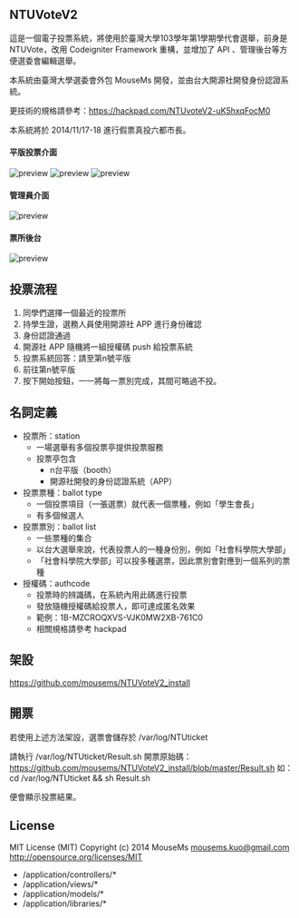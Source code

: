 ## NTUVoteV2

這是一個電子投票系統，將使用於臺灣大學103學年第1學期學代會選舉，前身是 NTUVote，改用 Codeigniter Framework 重構，並增加了 API 、管理後台等方便選委會編輯選舉。

本系統由臺灣大學選委會外包 MouseMs 開發，並由台大開源社開發身份認證系統。

更技術的規格請參考：https://hackpad.com/NTUvoteV2-uK5hxqFocM0

本系統將於 2014/11/17-18 進行假票真投六都市長。

#### 平版投票介面

![preview](https://dl.dropboxusercontent.com/s/5xth0ebcvb7hx0z/SC-VBm1E.png?dl=0)
![preview](https://dl.dropboxusercontent.com/s/66t2t1cwnwgqas7/SC-2Sr90.png?dl=0)
![preview](https://dl.dropboxusercontent.com/s/rgce9xtw2d8ljqd/SC-e57FI.png?dl=0)

#### 管理員介面

![preview](https://dl.dropboxusercontent.com/s/xgdfd0ffpx86y16/SC-GHrWJ.png?dl=0)

#### 票所後台

![preview](https://dl.dropboxusercontent.com/s/sfyas1b324ks5sj/SC-kK8Ij.png?dl=0)

## 投票流程


1. 同學們選擇一個最近的投票所
2. 持學生證，選務人員使用開源社 APP 進行身份確認
3. 身份認證通過
4. 開源社 APP 隨機將一組授權碼 push 給投票系統
5. 投票系統回答：請至第n號平版
6. 前往第n號平版
7. 按下開始按鈕，一一將每一票別完成，其間可略過不投。



## 名詞定義


* 投票所：station
	* 一場選舉有多個投票亭提供投票服務
	* 投票亭包含
		* n台平版（booth）
		* 開源社開發的身份認證系統（APP）
* 投票票種：ballot type
    * 一個投票項目（一張選票）就代表一個票種，例如「學生會長」
    * 有多個候選人
* 投票票別：ballot list
	* 一些票種的集合
	* 以台大選舉來說，代表投票人的一種身份別，例如「社會科學院大學部」
	* 「社會科學院大學部」可以投多種選票，因此票別會對應到一個系列的票種
* 授權碼：authcode
	* 投票時的辨識碼，在系統內用此碼進行投票
	* 發放隨機授權碼給投票人，即可達成匿名效果
	* 範例：1B-MZCROQXVS-VJK0MW2XB-761C0
	* 相關規格請參考 hackpad
	
## 架設

https://github.com/mousems/NTUVoteV2_install

## 開票

若使用上述方法架設，選票會儲存於 /var/log/NTUticket

請執行 /var/log/NTUticket/Result.sh
開票原始碼：https://github.com/mousems/NTUVoteV2_install/blob/master/Result.sh
如：cd /var/log/NTUticket && sh Result.sh

便會顯示投票結果。


## License

MIT License (MIT)
Copyright (c) 2014 MouseMs <mousems.kuo@gmail.com>
http://opensource.org/licenses/MIT

* /application/controllers/*
* /application/views/*
* /application/models/*
* /application/libraries/*

